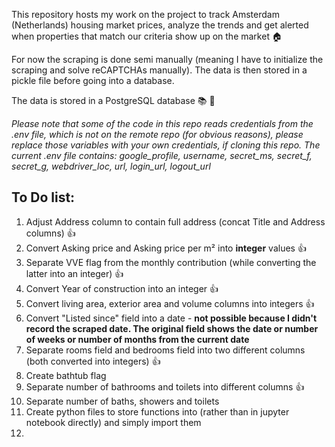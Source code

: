 This repository hosts my work on the project to track Amsterdam (Netherlands) housing market prices, analyze the trends and get alerted when properties that match our criteria show up on the market :house:

For now the scraping is done semi manually (meaning I have to initialize the scraping and solve reCAPTCHAs manually). The data is then stored in a pickle file before going into a database.

The data is stored in a PostgreSQL database :books: :key:

*Please note that some of the code in this repo reads credentials from the .env file, which is not on the remote repo (for obvious reasons), please replace those variables with your own credentials, if cloning this repo.
The current .env file contains:
google_profile, username, secret_ms, secret_f, secret_g, webdriver_loc, url, login_url, logout_url*

## To Do list:

1. Adjust Address column to contain full address (concat Title and Address columns) :thumbsup:
2. Convert Asking price and Asking price per m² into **integer** values :thumbsup:
3. Separate VVE flag from the monthly contribution (while converting the latter into an integer) :thumbsup:
4. Convert Year of construction into an integer :thumbsup:
5. Convert living area, exterior area and volume columns into integers :thumbsup:
6. Convert "Listed since" field into a date - **not possible because I didn't record the scraped date. The original field shows the date or number of weeks or number of months from the current date**
7. Separate rooms field and bedrooms field into two different columns (both converted into integers) :thumbsup:
8. Create bathtub flag
9. Separate number of bathrooms and toilets into different columns :thumbsup:
10. Separate number of baths, showers and toilets
11. Create python files to store functions into (rather than in jupyter notebook directly) and simply import them
12. 
